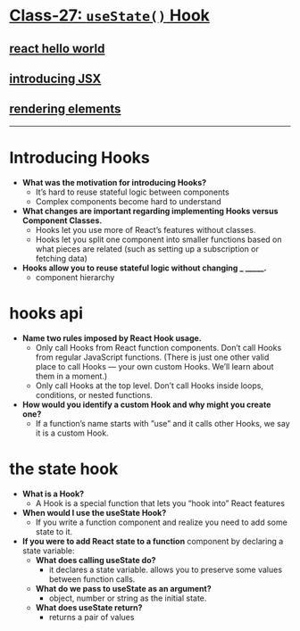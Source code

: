 # [Class-27: `useState()` Hook](/README.md)


## [react hello world](https://reactjs.org/docs/hooks-intro.html#motivation)
## [introducing JSX](https://reactjs.org/docs/hooks-overview.html)
## [rendering elements](https://reactjs.org/docs/hooks-state.html)
<hr>



# Introducing Hooks

- **What was the motivation for introducing Hooks?**
  - It’s hard to reuse stateful logic between components
  - Complex components become hard to understand
- **What changes are important regarding implementing Hooks versus Component Classes.**
  - Hooks let you use more of React’s features without classes.
  - Hooks let you split one component into smaller functions based on what pieces are related (such as setting up a subscription or fetching data)
- **Hooks allow you to reuse stateful logic without changing _ _____.**
  - component hierarchy

# hooks api

- **Name two rules imposed by React Hook usage.**
  - Only call Hooks from React function components. Don’t call Hooks from regular JavaScript functions. (There is just one other valid place to call Hooks — your own custom Hooks. We’ll learn about them in a moment.)
  - Only call Hooks at the top level. Don’t call Hooks inside loops, conditions, or nested functions.
- **How would you identify a custom Hook and why might you create one?**
  - If a function’s name starts with ”use” and it calls other Hooks, we say it is a custom Hook. 

# the state hook

- **What is a Hook?**
  - A Hook is a special function that lets you “hook into” React features
- **When would I use the useState Hook?**
  - If you write a function component and realize you need to add some state to it.
- **If you were to add React state to a function** component by declaring a state variable:
    - **What does calling useState do?**
      - it declares a state variable. allows you to preserve some values between function calls.
    - **What do we pass to useState as an argument?**
      - object, number or string as the initial state. 
    - **What does useState return?**
      - returns a pair of values
